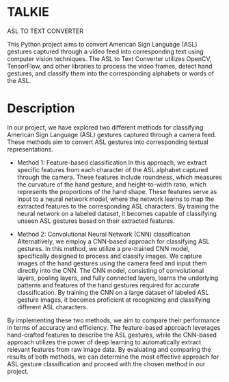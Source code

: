 # TALKIE
ASL TO TEXT CONVERTER

This Python project aims to convert American Sign Language (ASL) gestures captured through a video feed into corresponding text using computer vision techniques. The ASL to Text Converter utilizes OpenCV, TensorFlow, and other libraries to process the video frames, detect hand gestures, and classify them into the corresponding alphabets or words of the ASL.

# Description

In our project, we have explored two different methods for classifying American Sign Language (ASL) gestures captured through a camera feed. These methods aim to convert ASL gestures into corresponding textual representations.

* Method 1: Feature-based classification
In this approach, we extract specific features from each character of the ASL alphabet captured through the camera. These features include roundness, which measures the curvature of the hand gesture, and height-to-width ratio, which represents the proportions of the hand shape. These features serve as input to a neural network model, where the network learns to map the extracted features to the corresponding ASL characters. By training the neural network on a labeled dataset, it becomes capable of classifying unseen ASL gestures based on their extracted features.

* Method 2: Convolutional Neural Network (CNN) classification
Alternatively, we employ a CNN-based approach for classifying ASL gestures. In this method, we utilize a pre-trained CNN model, specifically designed to process and classify images. We capture images of the hand gestures using the camera feed and input them directly into the CNN. The CNN model, consisting of convolutional layers, pooling layers, and fully connected layers, learns the underlying patterns and features of the hand gestures required for accurate classification. By training the CNN on a large dataset of labeled ASL gesture images, it becomes proficient at recognizing and classifying different ASL characters.

By implementing these two methods, we aim to compare their performance in terms of accuracy and efficiency. The feature-based approach leverages hand-crafted features to describe the ASL gestures, while the CNN-based approach utilizes the power of deep learning to automatically extract relevant features from raw image data. By evaluating and comparing the results of both methods, we can determine the most effective approach for ASL gesture classification and proceed with the chosen method in our project.

